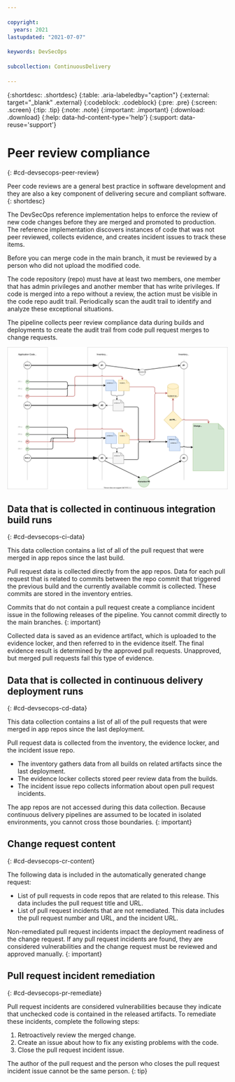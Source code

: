```yaml
---

copyright:
  years: 2021
lastupdated: "2021-07-07"

keywords: DevSecOps

subcollection: ContinuousDelivery

---
```


{:shortdesc: .shortdesc}
{:table: .aria-labeledby="caption"}
{:external: target="_blank" .external}
{:codeblock: .codeblock}
{:pre: .pre}
{:screen: .screen}
{:tip: .tip}
{:note: .note}
{:important: .important}
{:download: .download}
{:help: data-hd-content-type='help'}
{:support: data-reuse='support'}

# Peer review compliance
{: #cd-devsecops-peer-review}

Peer code reviews are a general best practice in software development and they are also a key component of delivering secure and compliant software.
{: shortdesc}

The DevSecOps reference implementation helps to enforce the review of new code changes before they are merged and promoted to production. The reference implementation discovers instances of code that was not peer reviewed, collects evidence, and creates incident issues to track these items.

Before you can merge code in the main branch, it must be reviewed by a person who did not upload the modified code.

The code repository (repo) must have at least two members, one member that has admin privileges and another member that has write privileges. If code is merged into a repo without a review, the action must be visible in the code repo audit trail. Periodically scan the audit trail to identify and analyze these exceptional situations.

The pipeline collects peer review compliance data during builds and deployments to create the audit trail from code pull request merges to change requests.

 ![Data collection](images/data-collection.svg)
 
## Data that is collected in continuous integration build runs 
{: #cd-devsecops-ci-data}

This data collection contains a list of all of the pull request that  were merged in app repos since the last build.

Pull request data is collected directly from the app repos. Data for each pull request that is related to commits between the repo commit that triggered the previous build and the currently available commit is collected. These commits are stored in the inventory entries.

Commits that do not contain a pull request create a compliance incident issue in the following releases of the pipeline. You cannot commit directly to the main branches.
{: important}

Collected data is saved as an evidence artifact, which is uploaded to the evidence locker, and then referred to in the evidence itself. The final evidence result is determined by the approved pull requests. Unapproved, but merged pull requests fail this type of evidence.

## Data that is collected in continuous delivery deployment runs 
{: #cd-devsecops-cd-data}

This data collection contains a list of all of the pull requests that were merged in app repos since the last deployment. 

Pull request data is collected from the inventory, the evidence locker, and the incident issue repo.

* The inventory gathers data from all builds on related artifacts since the last deployment.
* The evidence locker collects stored peer review data from the builds.
* The incident issue repo collects information about open pull request incidents.

The app repos are not accessed during this data collection. Because continuous delivery pipelines are assumed to be located in isolated environments, you cannot cross those boundaries.
{: important}

## Change request content 
{: #cd-devsecops-cr-content}

The following data is included in the automatically generated change request:

* List of pull requests in code repos that are related to this release. This data includes the pull request title and URL.
* List of pull request incidents that are not remediated. This data includes the pull request number and URL, and the incident URL.

Non-remediated pull request incidents impact the deployment readiness of the change request. If any pull request incidents are found, they are considered vulnerabilities and the change request must be reviewed and approved manually.
{: important}

## Pull request incident remediation
{: #cd-devsecops-pr-remediate}

Pull request incidents are considered vulnerabilities because they indicate that unchecked code is contained in the released artifacts. To remediate these incidents, complete the following steps:

1. Retroactively review the merged change.
2. Create an issue about how to fix any existing problems with the code.
3. Close the pull request incident issue.

The author of the pull request and the person who closes the pull request incident issue cannot be the same person.
{: tip}
